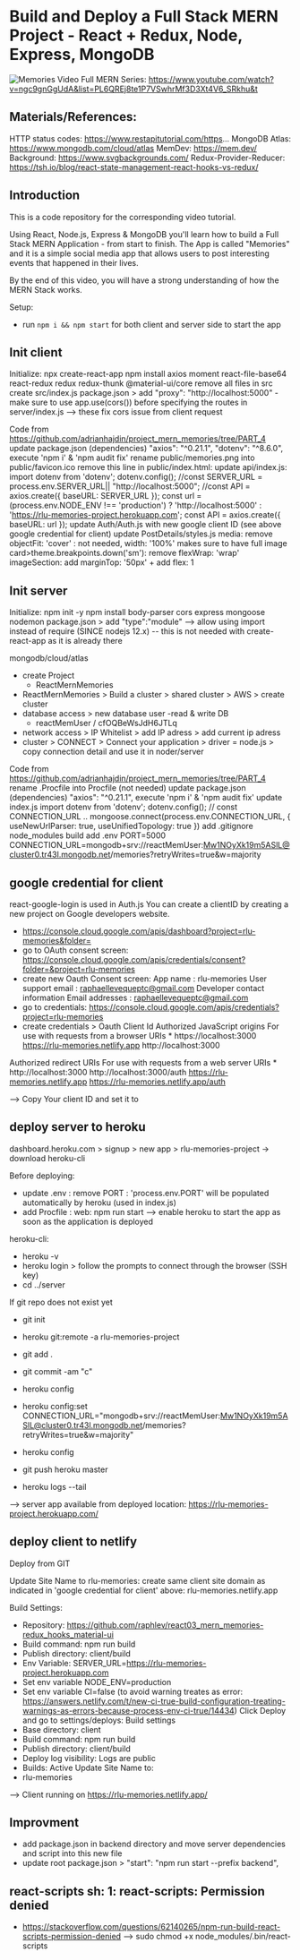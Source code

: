 # Build and Deploy a Full Stack MERN Project - React + Redux, Node, Express, MongoDB

![Memories](https://i.ibb.co/Z8Y0CJv/Screenshot-2020-10-30-at-11-10-04.png)
Video Full MERN Series: https://www.youtube.com/watch?v=ngc9gnGgUdA&list=PL6QREj8te1P7VSwhrMf3D3Xt4V6_SRkhu&t

## Materials/References:
HTTP status codes: https://www.restapitutorial.com/https...
MongoDB Atlas: https://www.mongodb.com/cloud/atlas
MemDev: https://mem.dev/
Background: https://www.svgbackgrounds.com/
Redux-Provider-Reducer: https://tsh.io/blog/react-state-management-react-hooks-vs-redux/

## Introduction
This is a code repository for the corresponding video tutorial. 

Using React, Node.js, Express & MongoDB you'll learn how to build a Full Stack MERN Application - from start to finish. The App is called "Memories" and it is a simple social media app that allows users to post interesting events that happened in their lives.

By the end of this video, you will have a strong understanding of how the MERN Stack works.

Setup:
- run ```npm i && npm start``` for both client and server side to start the app

## Init client

Initialize:
npx create-react-app
npm install axios moment react-file-base64 react-redux redux redux-thunk @material-ui/core
remove all files in src
create src/index.js
package.json > add "proxy": "http://localhost:5000" - make sure to use app.use(cors()) before specifying the routes in server/index.js  --> these fix cors issue from client request

Code from https://github.com/adrianhajdin/project_mern_memories/tree/PART_4
update package.json (dependencies)
    "axios": "^0.21.1",
    "dotenv": "^8.6.0",
execute 'npm i' & 'npm audit fix'
rename public/memories.png into public/favicon.ico
remove this line in public/index.html:  <link rel="icon" type="image/png" href="./memories.png">
update api/index.js:
    import dotenv from 'dotenv';
    dotenv.config();
    //const SERVER_URL = process.env.SERVER_URL|| "http://localhost:5000";
    //const API = axios.create({ baseURL: SERVER_URL });
    const url = (process.env.NODE_ENV !== 'production')
    ? 'http://localhost:5000'
    : 'https://rlu-memories-project.herokuapp.com';
    const API = axios.create({ baseURL: url });
update Auth/Auth.js with new google client ID (see above google credential for client)
update PostDetails/styles.js
    media: remove objectFit: 'cover' : not needed, width: '100%' makes sure to have full image
    card>theme.breakpoints.down('sm'): remove flexWrap: 'wrap'
    imageSection: add  marginTop: '50px' + add flex: 1

## Init server

Initialize:
npm init -y
npm install body-parser cors express mongoose nodemon
package.json > add "type":"module" --> allow using import instead of require  (SINCE nodejs 12.x) -- this is not needed with create-react-app as it is already there

mongodb/cloud/atlas
- create Project
  - ReactMernMemories
- ReactMernMemories > Build a cluster > shared cluster > AWS > create cluster
- database access > new database user  -read & write DB
    - reactMemUser / cfOQBeWsJdH6JTLq
- network access > IP Whitelist > add IP adress > add current ip adress
- cluster > CONNECT > Connect your application > driver = node.js > copy connection detail and use it in noder/server

Code from https://github.com/adrianhajdin/project_mern_memories/tree/PART_4
rename .Procfile into Procfile (not needed)
update package.json (dependencies)
    "axios": "^0.21.1",
execute 'npm i' & 'npm audit fix'
update index.js
    import dotenv from 'dotenv';
    dotenv.config();
    // const CONNECTION_URL ..
    mongoose.connect(process.env.CONNECTION_URL, { useNewUrlParser: true, useUnifiedTopology: true })
add .gitignore
    node_modules
    build
add .env
    PORT=5000
    CONNECTION_URL=mongodb+srv://reactMemUser:Mw1NOyXk19m5ASlL@cluster0.tr43l.mongodb.net/memories?retryWrites=true&w=majority

## google credential for client

react-google-login is used in Auth.js
You can create a clientID by creating a new project on Google developers website.
- https://console.cloud.google.com/apis/dashboard?project=rlu-memories&folder=
- go to OAuth consent screen: https://console.cloud.google.com/apis/credentials/consent?folder=&project=rlu-memories
- create new Oauth Consent screen:
App name : rlu-memories
User support email : raphaellevequeptc@gmail.com
Developer contact information Email addresses : raphaellevequeptc@gmail.com
- go to credentials: https://console.cloud.google.com/apis/credentials?project=rlu-memories
- create credentials > Oauth Client Id
Authorized JavaScript origins
For use with requests from a browser
URIs *
https://localhost:3000
https://rlu-memories.netlify.app
http://localhost:3000

Authorized redirect URIs
For use with requests from a web server
URIs *
http://localhost:3000
http://localhost:3000/auth
https://rlu-memories.netlify.app
https://rlu-memories.netlify.app/auth

--> Copy Your client ID and set it to <GoogleLogin clientId >

## deploy server to heroku

dashboard.heroku.com > signup > new app > rlu-memories-project
-> download heroku-cli

Before deploying:
- update .env : remove PORT : 'process.env.PORT' will be populated automatically by heroku (used in index.js)
- add Procfile : 
  web: npm run start
  --> enable heroku to start the app as soon as the application is deployed

heroku-cli:
- heroku -v
- heroku login > follow the prompts to connect through the browser (SSH key)
- cd ../server

If git repo does not exist yet
- git init
- heroku git:remote -a rlu-memories-project

- git add .  
- git commit -am "c"

- heroku config  
- heroku config:set CONNECTION_URL="mongodb+srv://reactMemUser:Mw1NOyXk19m5ASlL@cluster0.tr43l.mongodb.net/memories?retryWrites=true&w=majority"
- heroku config  

- git push heroku master
- heroku logs --tail  

--> server app available from deployed location: https://rlu-memories-project.herokuapp.com/

## deploy client to netlify

Deploy from GIT  

Update Site Name to rlu-memories: create same client site domain as indicated in 'google credential for client' above: rlu-memories.netlify.app

Build Settings:
- Repository: https://github.com/raphlev/react03_mern_memories-redux_hooks_material-ui
- Build command: npm run build
- Publish directory: client/build
- Env Variable: SERVER_URL=https://rlu-memories-project.herokuapp.com
- Set env variable NODE_ENV=production
- Set env variable CI=false  (to avoid warning treates as error: https://answers.netlify.com/t/new-ci-true-build-configuration-treating-warnings-as-errors-because-process-env-ci-true/14434)
Click Deploy and go to settings/deploys: Build settings
- Base directory: client
- Build command: npm run build
- Publish directory: client/build
- Deploy log visibility: Logs are public
- Builds: Active
Update Site Name to:
- rlu-memories

--> Client running on https://rlu-memories.netlify.app/

## Improvment
- add package.json in backend directory and move server dependencies and script into this new file
- update root package.json > "start": "npm run start --prefix backend",

## react-scripts sh: 1: react-scripts: Permission denied
- https://stackoverflow.com/questions/62140265/npm-run-build-react-scripts-permission-denied
--> sudo chmod +x node_modules/.bin/react-scripts
